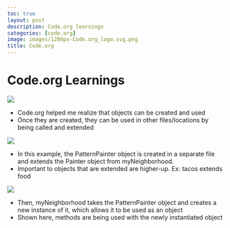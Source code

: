 ```yaml
---
toc: true
layout: post
description: Code.org learnings
categories: [code.org]
image: images/1200px-Code.org_logo.svg.png
title: Code.org
---
```

# Code.org Learnings

![]({{site.baseurl}}/images/codeorg.PNG)

- Code.org helped me realize that objects can be created and used
- Once they are created, they can be used in other files/locations by being called and extended

![]({{site.baseurl}}/images/lf.PNG)

- In this example, the PatternPainter object is created in a separate file and extends the Painter object from myNeighborhood.
- Important to objects that are extended are higher-up. Ex: tacos extends food

![]({{site.baseurl}}/images/neighborhood.PNG)

- Then, myNeighborhood takes the PatternPainter object and creates a new instance of it, which allows it to be used as an object
- Shown here, methods are being used with the newly instantiated object


